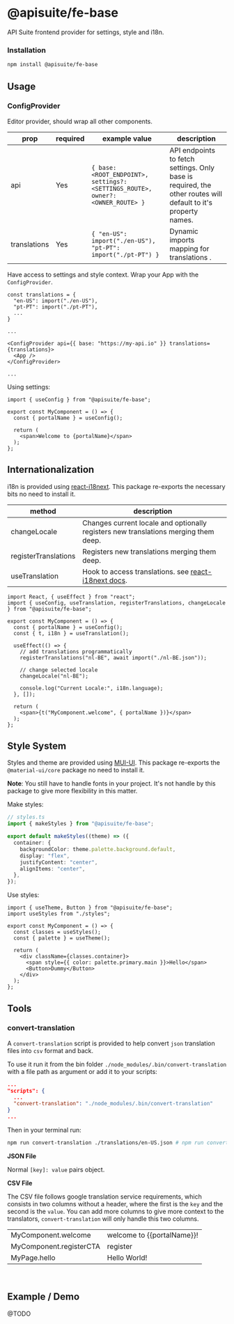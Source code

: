 # @apisuite/fe-base

API Suite frontend provider for settings, style and i18n.

### Installation
```bash
npm install @apisuite/fe-base
```

## Usage

### ConfigProvider

Editor provider, should wrap all other components.

| prop | required | example value | description |
|------|----------|-------|-------------|
| api | Yes | `{ base: <ROOT_ENDPOINT>, settings?: <SETTINGS_ROUTE>, owner?: <OWNER_ROUTE> }` | API endpoints to fetch settings. Only base is required, the other routes will default to it's property names. |
| translations | Yes | `{ "en-US": import("./en-US"), "pt-PT": import("./pt-PT") }` | Dynamic imports mapping for translations . |

Have access to settings and style context. Wrap your App with the `ConfigProvider`.

```tsx
const translations = {
  "en-US": import("./en-US"),
  "pt-PT": import("./pt-PT"),
  ...
}

...

<ConfigProvider api={{ base: "https://my-api.io" }} translations={translations}>
  <App />
</ConfigProvider>

...
```

Using settings:

```tsx
import { useConfig } from "@apisuite/fe-base";

export const MyComponent = () => {
  const { portalName } = useConfig();

  return (
    <span>Welcome to {portalName}</span>
  );
};
```

## Internationalization

i18n is provided using [react-i18next](https://react.i18next.com/). This package re-exports the necessary bits no need to install it.

| method | description |
|--------|-------------|
| changeLocale | Changes current locale and optionally registers new translations merging them deep. |
| registerTranslations | Registers new translations merging them deep. |
| useTranslation | Hook to access translations. see [react-i18next docs](https://react.i18next.com/latest/usetranslation-hook).

```tsx
import React, { useEffect } from "react";
import { useConfig, useTranslation, registerTranslations, changeLocale } from "@apisuite/fe-base";

export const MyComponent = () => {
  const { portalName } = useConfig();
  const { t, i18n } = useTranslation();

  useEffect(() => {
    // add translations programmatically
    registerTranslations("nl-BE", await import("./nl-BE.json"));

    // change selected locale
    changeLocale("nl-BE");

    console.log("Current Locale:", i18n.language);
  }, []);

  return (
    <span>{t("MyComponent.welcome", { portalName })}</span>
  );
};
```

## Style System

Styles and theme are provided using [MUI-UI](https://material-ui.com/). This package re-exports the `@material-ui/core` package no need to install it.

**Note**: You still have to handle fonts in your project. It's not handle by this package to give more flexibility in this matter.

Make styles:

```ts
// styles.ts
import { makeStyles } from "@apisuite/fe-base";

export default makeStyles((theme) => ({
  container: {
    backgroundColor: theme.palette.background.default,
    display: "flex",
    justifyContent: "center",
    alignItems: "center",
  },
});
```

Use styles:

```tsx
import { useTheme, Button } from "@apisuite/fe-base";
import useStyles from "./styles";

export const MyComponent = () => {
  const classes = useStyles();
  const { palette } = useTheme();

  return (
    <div className={classes.container}>
      <span style={{ color: palette.primary.main }}>Hello</span>
      <Button>Dummy</Button>
    </div>
  );
};
```

## Tools

### convert-translation

A `convert-translation` script is provided to help convert `json` translation files into `csv` format and back.

To use it run it from the bin folder `./node_modules/.bin/convert-translation` with a file path as argument or add it to your scripts:

```json
...
"scripts": {
  ...
  "convert-translation": "./node_modules/.bin/convert-translation"
}
...
```

Then in your terminal run:

```bash
npm run convert-translation ./translations/en-US.json # npm run convert-translation ./en-US.csv
```

**JSON File**

Normal `[key]: value` pairs object.

**CSV File**

The CSV file follows google translation service requirements, which consists in two columns without a header, where the first is the `key` and the second is the `value`. You can add more columns to give more context to the translators, `convert-translation` will only handle this two columns.

| | |
|-|-|
| MyComponent.welcome | welcome to {{portalName}}! |
| MyComponent.registerCTA | register |
| MyPage.hello | Hello World! |

<a name="release-irrelevant"></a>

<br />

## Example / Demo

@TODO
